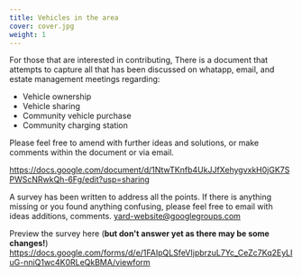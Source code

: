 ```yaml
---
title: Vehicles in the area
cover: cover.jpg
weight: 1
---
```


For those that are interested in contributing, There is a document that attempts to capture all that has been discussed on whatapp, email, and estate management meetings regarding:

- Vehicle ownership
- Vehicle sharing
- Community vehicle purchase
- Community charging station

<!--more-->

Please feel free to amend with further ideas and solutions, or make comments within the document or via email.

https://docs.google.com/document/d/1NtwTKnfb4UkJJfXehygvxkH0jGK7SPWScNRwkQh-6Fg/edit?usp=sharing

A survey has been written to address all the points. If there is anything missing or you found anything confusing, please feel free to email with ideas additions, comments. yard-website@googlegroups.com

Preview the survey here (**but don't answer yet as there may be some changes!**) https://docs.google.com/forms/d/e/1FAIpQLSfeVIjpbrzuL7Yc_CeZc7Kq2EyLIuG-nniQ1wc4K0RLeQkBMA/viewform
 


